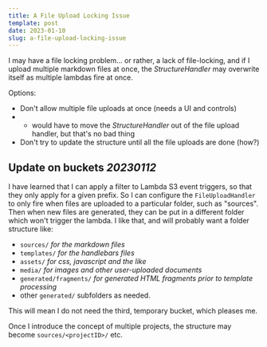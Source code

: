 ```yaml
---
title: A File Upload Locking Issue
template: post
date: 2023-01-10
slug: a-file-upload-locking-issue
---
```

I may have a file locking problem... or rather, a lack of file-locking, and if I upload multiple markdown files at once, the *StructureHandler* may overwrite itself as multiple lambdas fire at once.

Options:

- Don't allow multiple file uploads at once (needs a UI and controls)
- - would have to move the *StructureHandler* out of the file upload handler, but that's no bad thing
- Don't try to update the structure until all the file uploads are done (how?)

## Update on buckets _20230112_

I have learned that I can apply a filter to Lambda S3 event triggers, so that they only apply for a given prefix. So I can configure the `FileUploadHandler` to only fire when files are uploaded to a particular folder, such as "sources". Then when new files are generated, they can be put in a different folder which won't trigger the lambda. I like that, and will probably want a folder structure like:

- `sources/` _for the markdown files_
- `templates/` _for the handlebars files_
- `assets/` _for css, javascript and the like_
- `media/` _for images and other user-uploaded documents_
- `generated/fragments/` _for generated HTML fragments prior to template processing_
- other `generated/` subfolders as needed.

This will mean I do not need the third, temporary bucket, which pleases me.

Once I introduce the concept of multiple projects, the structure may become `sources/<projectID>/` etc.
